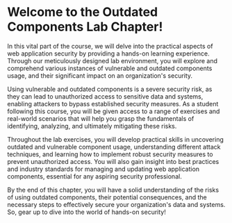 # Welcome to the Outdated Components Lab Chapter!

In this vital part of the course, we will delve into the practical aspects of web application security by providing a hands-on learning experience. Through our meticulously designed lab environment, you will explore and comprehend various instances of vulnerable and outdated components usage, and their significant impact on an organization's security.

Using vulnerable and outdated components is a severe security risk, as they can lead to unauthorized access to sensitive data and systems, enabling attackers to bypass established security measures. As a student following this course, you will be given access to a range of exercises and real-world scenarios that will help you grasp the fundamentals of identifying, analyzing, and ultimately mitigating these risks.

Throughout the lab exercises, you will develop practical skills in uncovering outdated and vulnerable component usage, understanding different attack techniques, and learning how to implement robust security measures to prevent unauthorized access. You will also gain insight into best practices and industry standards for managing and updating web application components, essential for any aspiring security professional.

By the end of this chapter, you will have a solid understanding of the risks of using outdated components, their potential consequences, and the necessary steps to effectively secure your organization's data and systems. So, gear up to dive into the world of hands-on security!